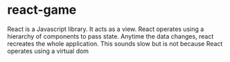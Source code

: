 # react-game


React is a Javascript library.
It acts as a view.
React operates using a hierarchy of components to pass state.
Anytime the data changes, react recreates the whole application.
This sounds slow but is not because React operates using a virtual dom
